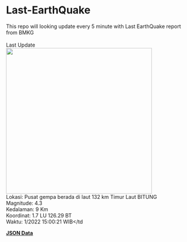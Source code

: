 # Last-EarthQuake
This repo will looking update every 5 minute with Last EarthQuake report from BMKG
<br>
<br>
Last Update
<br>
<img src="https://ews.bmkg.go.id/TEWS/data/20221117150021.mmi.jpg" width="400"/>
<br>
Lokasi: Pusat gempa berada di laut 132 km Timur Laut BITUNG <br>
Magnitude: 4.3 <br>
Kedalaman: 9 Km <br>
Koordinat: 1.7 LU 126.29 BT <br>
Waktu: 1/2022 15:00:21 WIB</td <br>

<a href="./data/data.json">**JSON Data**</a>

